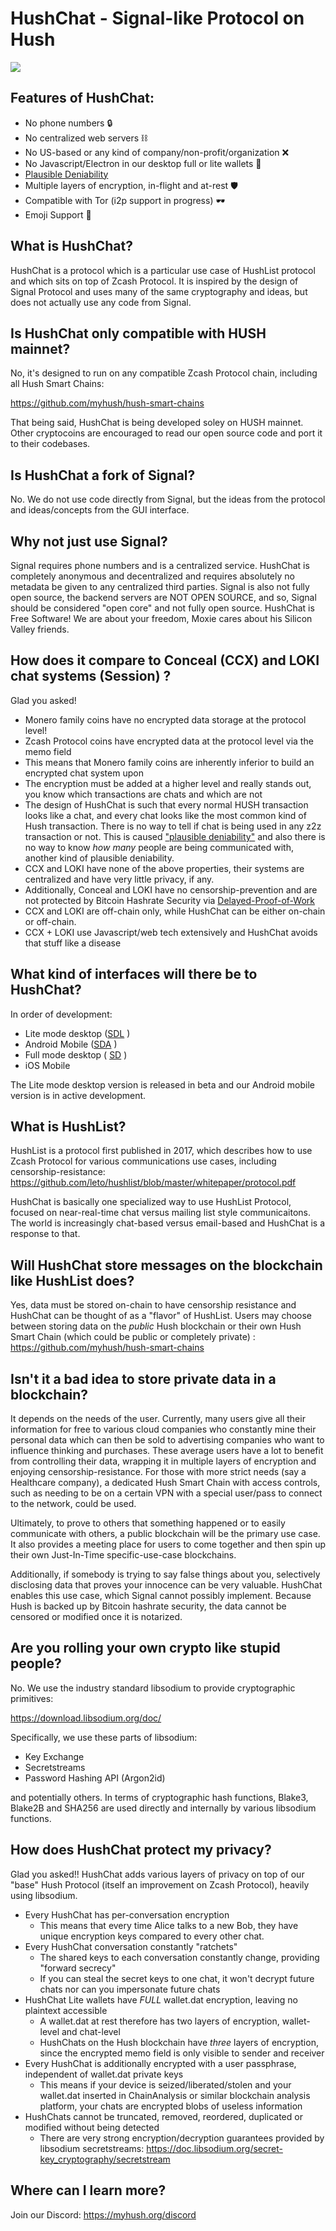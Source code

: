 # HushChat - Signal-like Protocol on Hush

<img src="https://raw.githubusercontent.com/MyHush/hushchat/master/hushchat-screen.png">


## Features of HushChat:

  * No phone numbers :lock: 
  * No centralized web servers :chains: 
  * No US-based or any kind of company/non-profit/organization :x: 
  * No Javascript/Electron in our desktop full or lite wallets :no_entry_sign: 
  * [Plausible Deniability](https://en.wikipedia.org/wiki/Plausible_deniability)
  * Multiple layers of encryption, in-flight and at-rest :shield: 
  * Compatible with Tor (i2p support in progress) :dark_sunglasses:
  * Emoji Support :poop:

 
## What is HushChat?

HushChat is a protocol which is a particular use case of HushList protocol and which sits on top of Zcash Protocol. It is
inspired by the design of Signal Protocol and uses many of the same cryptography and ideas, but does not actually use any
code from Signal.

## Is HushChat only compatible with HUSH mainnet?

No, it's designed to run on any compatible Zcash Protocol chain, including all Hush Smart Chains:

https://github.com/myhush/hush-smart-chains

That being said, HushChat is being developed soley on HUSH mainnet. Other cryptocoins are encouraged to read our open source code and port it to their codebases.

## Is HushChat a fork of Signal?

No. We do not use code directly from Signal, but the ideas from the protocol and ideas/concepts from the GUI interface.

## Why not just use Signal?

Signal requires phone numbers and is a centralized service. HushChat is completely anonymous and decentralized and requires absolutely no metadata be given to any centralized third parties. Signal is also not fully open source, the backend servers are NOT OPEN SOURCE, and so, Signal should be considered "open core" and not fully open source. HushChat is Free Software! We are about your freedom, Moxie cares about his Silicon Valley friends.

## How does it compare to Conceal (CCX) and LOKI chat systems (Session) ?

Glad you asked!

  * Monero family coins have no encrypted data storage at the protocol level!
  * Zcash Protocol coins have encrypted data at the protocol level via the memo field
  * This means that Monero family coins are inherently inferior to build an encrypted chat system upon
  * The encryption must be added at a higher level and really stands out, you know which transactions are chats
    and which are not
  * The design of HushChat is such that every normal HUSH transaction looks like a chat, and every chat
    looks like the most common kind of Hush transaction. There is no way to tell if chat is being used in any
    z2z transaction or not. This is caused ["plausible deniability"](https://en.wikipedia.org/wiki/Plausible_deniability) and also there is no way to know *how many*
    people are being communicated with, another kind of plausible deniability.
  * CCX and LOKI have none of the above properties, their systems are centralized and have very little privacy, if any.
  * Additionally, Conceal and LOKI have no censorship-prevention and are not protected by Bitcoin Hashrate Security via [Delayed-Proof-of-Work](https://github.com/leto/mastering_komodo_dpow/blob/master/mastering_komodo_dpow.md)
  * CCX and LOKI are off-chain only, while HushChat can be either on-chain or off-chain.
  * CCX + LOKI use Javascript/web tech extensively and HushChat avoids that stuff like a disease
  
## What kind of interfaces will there be to HushChat?

In order of development:

  * Lite mode desktop ([SDL](https://github.com/MyHush/SilentDragonLite/releases) )
  * Android Mobile ([SDA](https://github.com/MyHush/SilentDragonAndroid/releases) )
  * Full mode desktop ( [SD](https://github.com/MyHush/SilentDragon/releases) )
  * iOS Mobile

The Lite mode desktop version is released in beta and our Android mobile version is in active development.
 

## What is HushList?

HushList is a protocol first published in 2017, which describes how to use Zcash Protocol for various communications use cases,
including censorship-resistance: https://github.com/leto/hushlist/blob/master/whitepaper/protocol.pdf

HushChat is basically one specialized way to use HushList Protocol, focused on near-real-time chat versus mailing list style
communicaitons. The world is increasingly chat-based versus email-based and HushChat is a response to that.

## Will HushChat store messages on the blockchain like HushList does?

Yes, data must be stored on-chain to have censorship resistance and HushChat can be thought of as a "flavor" of HushList.
Users may choose between storing data on the *public* Hush blockchain or their own Hush Smart Chain (which could be public or completely private) : https://github.com/myhush/hush-smart-chains

## Isn't it a bad idea to store private data in a blockchain?

It depends on the needs of the user. Currently, many users give all their information for free to various cloud companies
who constantly mine their personal data which can then be sold to advertising companies who want to influence thinking and purchases. These average users have a lot to benefit from controlling their data, wrapping it in multiple layers of encryption and enjoying censorship-resistance. For those with more strict needs (say a Healthcare company), a dedicated Hush Smart Chain
with access controls, such as needing to be on a certain VPN with a special user/pass to connect to the network, could be used.

Ultimately, to prove to others that something happened or to easily communicate with others, a public blockchain will be the primary use case. It also provides a meeting place for users to come together and then spin up their own Just-In-Time specific-use-case blockchains.

Additionally, if somebody is trying to say false things about you, selectively disclosing data that proves your innocence
can be very valuable. HushChat enables this use case, which Signal cannot possibly implement. Because Hush is backed up by Bitcoin hashrate security, the data cannot be censored or modified once it is notarized.

## Are you rolling your own crypto like stupid people?

No. We use the industry standard libsodium to provide cryptographic primitives:

https://download.libsodium.org/doc/

Specifically, we use these parts of libsodium:

  * Key Exchange
  * Secretstreams
  * Password Hashing API (Argon2id)
  
and potentially others. In terms of cryptographic hash functions, Blake3, Blake2B and SHA256 are used directly and internally by various
libsodium functions. 

## How does HushChat protect my privacy?

Glad you asked!! HushChat adds various layers of privacy on top of our "base" Hush Protocol (itself an improvement on Zcash Protocol), heavily using libsodium.

  * Every HushChat has per-conversation encryption
    * This means that every time Alice talks to a new Bob, they have unique encryption keys compared to every other chat.
  * Every HushChat conversation constantly "ratchets"
    * The shared keys to each conversation constantly change, providing "forward secrecy"
    * If you can steal the secret keys to one chat, it won't decrypt future chats nor can you impersonate future chats
  * HushChat Lite wallets have *FULL* wallet.dat encryption, leaving no plaintext accessible
    * A wallet.dat at rest therefore has two layers of encryption, wallet-level and chat-level
    * HushChats on the Hush blockchain have *three* layers of encryption, since the encrypted memo field is only visible to sender and receiver
  * Every HushChat is additionally encrypted with a user passphrase, independent of wallet.dat private keys
    * This means if your device is seized/liberated/stolen and your wallet.dat inserted in ChainAnalysis or similar blockchain analysis platform, your chats are encrypted blobs of useless information
  * HushChats cannot be truncated, removed, reordered, duplicated or modified without being detected
    * There are very strong encryption/decryption guarantees provided by libsodium secretstreams: https://doc.libsodium.org/secret-key_cryptography/secretstream



  
## Where can I learn more?

Join our Discord: https://myhush.org/discord
